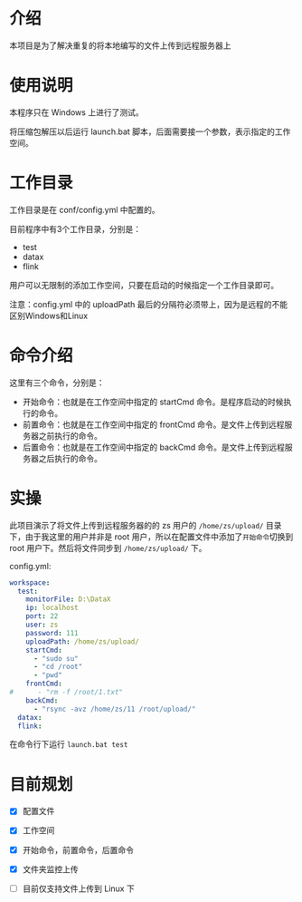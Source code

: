 # 介绍
本项目是为了解决重复的将本地编写的文件上传到远程服务器上

# 使用说明

本程序只在 Windows 上进行了测试。

将压缩包解压以后运行 launch.bat 脚本，后面需要接一个参数，表示指定的工作空间。

# 工作目录

工作目录是在 conf/config.yml 中配置的。

目前程序中有3个工作目录，分别是：
- test
- datax
- flink

用户可以无限制的添加工作空间，只要在启动的时候指定一个工作目录即可。

注意：config.yml 中的 uploadPath 最后的分隔符必须带上，因为是远程的不能区别Windows和Linux

# 命令介绍
这里有三个命令，分别是：
- 开始命令：也就是在工作空间中指定的 startCmd 命令。是程序启动的时候执行的命令。
- 前置命令：也就是在工作空间中指定的 frontCmd 命令。是文件上传到远程服务器之前执行的命令。
- 后置命令：也就是在工作空间中指定的 backCmd 命令。是文件上传到远程服务器之后执行的命令。

# 实操
此项目演示了将文件上传到远程服务器的的 zs 用户的 `/home/zs/upload/` 目录下，由于我这里的用户并非是 root 用户，所以在配置文件中添加了`开始命令`切换到 root 用户下。然后将文件同步到 `/home/zs/upload/` 下。

config.yml:
```yml
workspace:
  test:
    monitorFile: D:\DataX
    ip: localhost
    port: 22
    user: zs
    password: 111
    uploadPath: /home/zs/upload/
    startCmd:
      - "sudo su"
      - "cd /root"
      - "pwd"
    frontCmd:
#      - "rm -f /root/1.txt"
    backCmd:
      - "rsync -avz /home/zs/11 /root/upload/"
  datax:
  flink:
```


在命令行下运行 `launch.bat test`

# 目前规划

- [x] 配置文件
- [x] 工作空间
- [x] 开始命令，前置命令，后置命令
- [x] 文件夹监控上传
- [ ] 目前仅支持文件上传到 Linux 下

